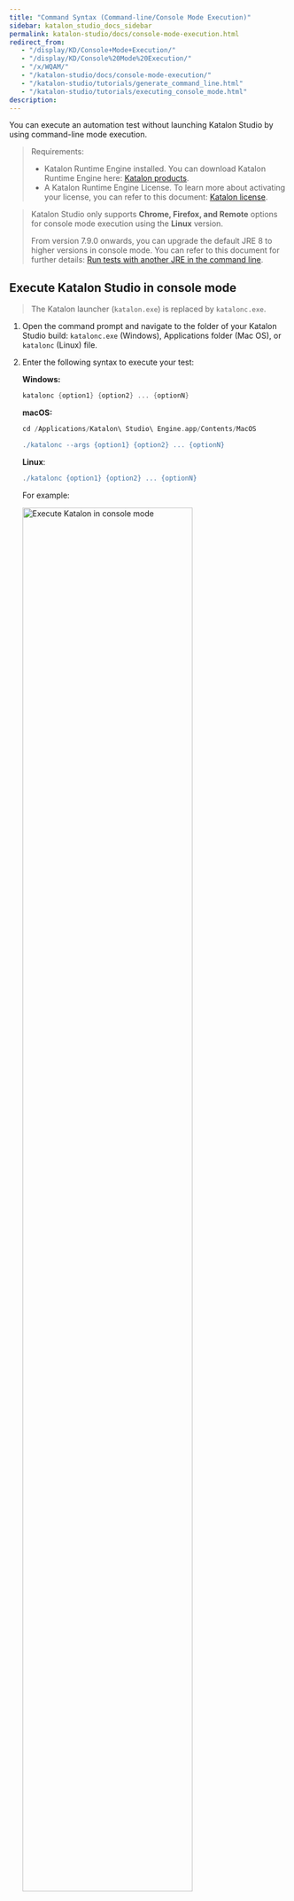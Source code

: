 ```yaml
---
title: "Command Syntax (Command-line/Console Mode Execution)"
sidebar: katalon_studio_docs_sidebar
permalink: katalon-studio/docs/console-mode-execution.html
redirect_from:
   - "/display/KD/Console+Mode+Execution/"
   - "/display/KD/Console%20Mode%20Execution/"
   - "/x/WQAM/"
   - "/katalon-studio/docs/console-mode-execution/"
   - "/katalon-studio/tutorials/generate_command_line.html"
   - "/katalon-studio/tutorials/executing_console_mode.html"
description:
---
```

You can execute an automation test without launching Katalon Studio by using command-line mode execution.

> Requirements:
> * Katalon Runtime Engine installed. You can download Katalon Runtime Engine here: [Katalon products](https://www.katalon.com/all-products/).
> * A Katalon Runtime Engine License. To learn more about activating your license, you can refer to this document: [Katalon license](https://docs.katalon.com/katalon-studio/docs/activate-license.html#activate-a-license-with-internet-access).

>
> Katalon Studio only supports **Chrome, Firefox, and Remote** options for console mode execution using the **Linux** version.
>
> From version 7.9.0 onwards, you can upgrade the default JRE 8 to higher versions in console mode. You can refer to this document for further details: [Run tests with another JRE in the command line](https://docs.katalon.com/katalon-studio/how-to-guides/set-new-default-JRE.html#use-the-newly-added-jre-in-a-test-project).

## Execute Katalon Studio in console mode

> The Katalon launcher (`katalon.exe`) is replaced by `katalonc.exe`.

1. Open the command prompt and navigate to the folder of your Katalon Studio build: `katalonc.exe` (Windows), Applications folder (Mac OS), or `katalonc` (Linux) file.
2. Enter the following syntax to execute your test:

    **Windows:**

    ```groovy
    katalonc {option1} {option2} ... {optionN}
    ```

    **macOS:**

    ```groovy
    cd /Applications/Katalon\ Studio\ Engine.app/Contents/MacOS 

    ./katalonc --args {option1} {option2} ... {optionN}
    ```

    **Linux**:

    ```groovy
    ./katalonc {option1} {option2} ... {optionN}
    ```

    For example:

   <img src="https://github.com/katalon-studio/docs-images/raw/master/katalon-studio/docs/console-mode-execution/katalonc.png" width="80%" alt="Execute Katalon in console mode">

3. Press **Enter** to start execution.
4. **Exit Code**

   Below is the list of exit codes after console mode execution:

   * 0: the execution passed with no failed or error test case.
   * 1: the execution has failed test cases.
   * 2: the execution has error test cases.
   * 3: the execution has failed test cases and error test cases.
   * 4: the execution cannot start because of invalid arguments.

## Use Plugins in Console Mode

You can also continue using your plugins of choice with console commands. See this guide: [Use Plugins in Console Mode](https://docs.katalon.com/katalon-studio/docs/kse-use-plugins.html#use-plugins-in-console-mode).

## General Options

Here's the list of options supported for the `katalonc` commands for Katalon Studio version 7.0.0 onwards.

<table>
	<thead>
		<tr>
			<th>Katalonc Command-line Option</th>
			<th>Description</th>
			<th>Mandatory?</th>
		</tr>
	</thead>
	<tbody>
		<tr>
			<td>-runMode=console</td>
			<td>Enable console mode.</td>
			<td>Y</td>
		</tr>
		<tr>
			<td>-statusDelay=&lt;seconds&gt;</td>
			<td>System updates execution status of the test suite after the delay period (in seconds) specified.</td>
			<td>N</td>
		</tr>
		<tr>
			<td>-projectPath=&lt;path&gt;</td>
			<td>Specify the project location (include .prj file). The absolute path must be used in this case.</td>
			<td>Y</td>
		</tr>
		<tr>
			<td>-testSuitePath=&lt;path&gt;</td>
			<td>Specify the test suite file (without extension .ts). The relative path (root being project folder) must be used in this case.</td>
			<td>Y</td>
		</tr>
		<tr>
			<td>-testSuiteCollectionPath=&lt;path&gt;</td>
			<td>
				<p>Specify the test suite file (without extension .tsc). The relative path (root being project folder) must be used in this case.</p>
			</td>
			<td>Y (<em>If -testSuitePath is not used. Otherwise it's optional</em>)</td>
		</tr>
		<tr>
			<td>-browserType=&lt;browser&gt;</td>
			<td>
				<p>Specify the browser type used for test suite execution.</p>
				<p>From version 7.6+, you can use this option in Test Suite Collection execution. The specified browser is used for all test suites in that collection.</p>
				<p>The following browsers are supported in Katalon:</p>
				<ul>
					<li>Firefox</li>
					<li>Chrome</li>
					<li>IE</li>
					<li>Edge</li>
					<li>Edge (Chromium)</li>
					<li>Safari</li>
					<li>Remote</li>
					<li>Android</li>
					<li>iOS</li>
					<li>Web Service</li>
				</ul>
			</td>
			<td>
				<p>Y</p>
				<p><strong>Only Chrome, Firefox, and Remote</strong> are available for use in the Linux version.</p>
				<p><strong><code>Web Service</code> is used for Web Service test execution. </strong></p>
			</td>
		</tr>
		<tr>
			<td>-retry=&lt;number of retry times&gt;</td>
			<td>Number of times running test cases in the test suite.</td>
			<td>N</td>
		</tr>
		<tr>
			<td>-retryStrategy=&lt;allExecutions,failedExecutions,immediately&gt;</td>
			<td>
				<p>This option is supported in version 7.6 onwards. Specify which execution to be retried (this parameter overrides setting in test suite file):</p>
				<ul>
					<li><strong>allExecutions</strong>: Retry all executions when the Test Suite fails</li>
					<li><strong>failedExecutions</strong>: Retry only failed executions when the Test Suite fails</li>
					<li><strong>immediately</strong>: Retry a failed execution of a test case or test data immediately. (Only for Katalon Studio Enterprise users)</li>
				</ul>
			</td>
			<td>N</td>
		</tr>
		<tr>
			<td>-reportFolder=&lt;path&gt;</td>
			<td>Specify the destination folder for saving report files. You can use an absolute path or relative path (root being project folder).</td>
			<td>N</td>
		</tr>
		<tr>
			<td>-maxFailedTests=&lt;T&gt;</td>
			<td>
				<ul>
					<li><span data-preserver-spaces="true">From version 8.1.0, you can terminate a test suite/ test suite collection execution based on the number of test failures.</span></li>
					<li><span data-preserver-spaces="true">Set &lt;T&gt; as the maximum number of total test failures allowed in the execution. Reaching &lt;T&gt; terminates the test execution.</span></li>
					<li><span data-preserver-spaces="true">A test failure is counted when any of these type of tests fails: test case, retried test case, test iteration, or retried test iteration.</span></li>
				</ul>
			</td>
			<td>N&nbsp;</td>
		</tr>
		<tr>
			<td>-reportFileName=&lt;name&gt;</td>
			<td>Specify the name for report files (.html, .csv, .log). If not provided, the system uses the name "report" (report.html, report.csv, report.log). This option is only taken into account when being used with the "-reportFolder" option.</td>
			<td>N</td>
		</tr>
		<tr>
			<td>-sendMail=&lt;e-mail address&gt;</td>
			<td>Specify the e-mail address for receiving report files. If the e-mail address was not specified, the report files are not to be sent.</td>
			<td>N</td>
		</tr>
		<tr>
			<td>-remoteWebDriverUrl=&lt;remote web server url&gt;</td>
			<td>Specify the remote web driver URL.</td>
			<td>N</td>
		</tr>
		<tr>
			<td>-remoteWebDriverType=&lt;Selenium, Appium&gt;</td>
			<td>Remote web's driver type.</td>
			<td>Y <em>(If -remoteWebDriverUrl is used)</em></td>
		</tr>
		<tr>
			<td>-deviceId=&lt;device Id for Android/device UUID for ios&gt;</td>
			<td>Specify the device's ID to execute test scripts using this device.</td>
			<td>Y<em> (If -browserType=Android or -browserType=iOS is used)</em></td>
		</tr>
		<tr>
			<td>-executionProfile</td>
			<td>
				<p>Specify the execution profile that a test suite executes with</p>
				<p>From version 7.6+, you can use this option in Test Suite Collection execution. The specified execution profile is applied to all test suites in that collection.</p>
			</td>
			<td>N</td>
		</tr>
		<tr>
			<td>
				<p data-pm-slice="1 1 []">-delayBetweenInstances=&lt;value&gt;</p>
			</td>
			<td>
				<ul>
					<li>From Katalon version 8.2.0 onwards, you can set a delay between each test suite execution in a Test Suite Collection.</li>
				</ul>
				<ul>
					<li><code>Value</code> is a positive integer from 0-999 seconds.</li>
				</ul>
				<ul>
					<li>When a test suite is ready to start, KRE prints a message in Console Log: <code>Test suite ${testSuiteID} is ready to start at ${currentTimeStamp}</code><br />&nbsp;</li>
				</ul>
			</td>
			<td>N</td>
		</tr>
		<tr>
			<td>-g_XXX</td>
			<td>
				<p>Override Execution Profile variables.</p>
				<p>Example:</p>
				<p><code> -g_userName="admin"</code></p>
			</td>
			<td>N</td>
		</tr>
		<tr>
			<td>--info -buildLabel="text" -buildURL="text"</td>
			<td>
				<p>Pass the build's label and URL, which are displayed in Katalon TestOps.</p>
				<p>Example:</p>
				<p><code> --info -buildLabel="Build 1" -buildURL="http://192.168.35.52:8080/job/katalon-demo/job/master/179/"</code></p>
			</td>
			<td>N</td>
		</tr>
		<tr>
			<td>-testOpsBuildId</td>
			<td>
				<p>From version 8.0.0, you can specify the build ID to update the Test Suite/Test Suite Collection report.</p>
				<p>Example:</p>
				<p><code> -testOpsBuildId=24 </code></p>
			</td>
			<td>N</td>
		</tr>
		<tr>
			<td>-testSuiteCollectionQuery</td>
			<td>
				<p>From version 8.0.0, you can enable or disable Test Suite(s) in Test Suite Collection.</p>
				<p>Example:</p>
				<p><code> -testSuiteCollectionQuery=&rdquo;indexes=(1,3)&rdquo; </code></p>
			</td>
			<td>N</td>
		</tr>
		<tr>
			<td>-maxResponseSize</td>
			<td>
				<p>Override the maximum response size in project setting (available from version 7.6). <a href="https://docs.katalon.com/katalon-studio/docs/execution-settings.html#web-service-settings">Learn more about Web Service Settings.</a></p>
				<p>Example:</p>
				<p><code> -maxResponseSize=400</code></p>
			</td>
			<td>N</td>
		</tr>
		<tr>
			<td>
				<p>-licenseRelease</p>
				<p>-orgID=&lt;organization's id&gt;</p>
			</td>
			<td>
				<p>From version 8.0.0, you can release the previous execution session before checking the license.</p>
				<p>Example:</p>
				<p><code> -licenseRelease=true </code></p>
				<p><code> -orgID=89151</code></p>
			</td>
			<td>N</td>
		</tr>
	</tbody>
</table>

### Windows-Only Options

<table>
   <thead>
      <tr>
         <th style="width:40%">Katalonc Command-line Option</th>
         <th style="width:30%">Description</th>
         <th>Mandatory?</th>
      </tr>
   </thead>
   <tbody>
      <tr>
         <td>-consoleLog</td>
         <td>Display log in the console. Only use this option when running Katalon Studio in Windows Command Prompt. Do not use this option in other OSes or CI tools, for example Jenkins.</td>
         <td>N</td>
      </tr>
      <tr>
         <td>-noExit</td>
         <td>Keep the console open after the execution is completed. Only use this option when running Katalon Studio in Windows Command Prompt. Do not use this option in other OSes or CI tools, for example Jenkins.</td>
         <td>N</td>
      </tr>
   </tbody>
</table>

## Proxy Options

> From version 7.5.0 onwards, there are two types of proxy configurations: Authentication and System proxies. To learn more about configuring different proxy preferences, you can refer to this document: [Proxy Preferences](https://docs.katalon.com/katalon-studio/docs/proxy-preferences.html) for further details.
>
> From version 7.2.0 onwards, you can exclude a list of hosts from proxy in the **Manual proxy configuration**. To learn more about manually excluding domains from proxy, you can refer to this document: [Proxy settings](https://docs.katalon.com/katalon-studio/docs/katalon-studio-preferences.html#proxy-settings).
>
> From version 7.0.0 onwards, you can pass proxy details via a request object in Web Service testing. To learn more about passing proxy details in script mode, you can refer to this document: [Override proxy details in the test script](https://docs.katalon.com/katalon-studio/docs/katalon-studio-preferences.html#override-proxy-details-in-the-test-script).

These proxy options must be used with `--config` parameter, for example `--config -proxy.auth.option=MANUAL_CONFIG`.

```groovy
katalonc -noSplash -runMode=console -projectPath="C:\Users\Katalon Studio\Project\YourProject.prj" -retry=0 -testSuitePath="Test Suites/download" -executionProfile="default" -browserType="Chrome" --config -proxy.auth.option=MANUAL_CONFIG -proxy.auth.server.type=HTTP -proxy.auth.server.address=192.168.1.16 -proxy.auth.server.port=16000 -proxy.system.option=MANUAL_CONFIG -proxy.system.server.type=HTTP -proxy.system.server.address=127.0.0.1 -proxy.system.server.port=12701 -proxy.system.username=katalon -proxy.system.password=T3stP@zZW0rol -proxy.system.applyToDesiredCapabilities=true
```

### Authentication Proxy

<table>
   <thead>
      <tr>
         <th>Authentication Proxy Option</th>
         <th>Description</th>
         <th>Mandatory?</th>
      </tr>
   </thead>
   <tbody>
      <tr>
         <td colspan="3">
            <strong>
         </td>
      </tr>
      <tr>
         <td>-proxy.auth.option</td>
         <td>NO_PROXY, USE_SYSTEM, MANUAL_CONFIG</td>
         <td>Y</td>
      </tr>
      <tr>
         <td>-proxy.auth.server.type</td>
         <td>&nbsp;HTTP, HTTPS, or SOCKS</td>
         <td>Y</td>
      </tr>
      <tr>
         <td>-proxy.auth.server.address</td>
         <td>Example: locahost,&nbsp;<a class="external-link" href="katalon.com" rel="nofollow">katalon.com</a></td>
         <td>Y</td>
      </tr>
      <tr>
         <td>-proxy.auth.server.port</td>
         <td>Example: 80, 8080, 9999</td>
         <td>Y</td>
      </tr>
      <tr>
         <td>-proxy.auth.excludes</td>
         <td>Example: 127.0.0.1, localhost, myserver.com</td>
         <td>N</td>
      </tr>
      <tr>
         <td>-proxy.auth.username</td>
         <td>Example:&nbsp;MyProxyUsername</td>
         <td>Optional (YES if your proxy server requires authentication)</td>
      </tr>
      <tr>
         <td>-proxy.auth.password</td>
         <td>Example: MyProxyPassword</td>
         <td>Optional (YES if your proxy server requires authentication)</td>
      </tr>
   </tbody>
</table>

### System Proxy

- For Katalon version 7.5.0 onwards, do as follows:

<table>
   <thead>
      <tr>
         <th>System Proxy Option</th>
         <th>Description</th>
         <th>Mandatory?</th>
      </tr>
   </thead>
   <tbody>
      <tr>
         <td colspan="3">
            <strong>
         </td>
      </tr>
      <tr>
         <td>-proxy.system.option</td>
         <td>NO_PROXY, USE_SYSTEM, MANUAL_CONFIG</td>
         <td>Y</td>
      </tr>
      <tr>
         <td>-proxy.system.server.type</td>
         <td>&nbsp;HTTP, HTTPS, or SOCKS</td>
         <td>Y</td>
      </tr>
      <tr>
         <td>-proxy.system.server.address</td>
         <td>Example: locahost,&nbsp;<a class="external-link" href="katalon.com" rel="nofollow">katalon.com</a></td>
         <td>Y</td>
      </tr>
      <tr>
         <td>-proxy.system.server.port</td>
         <td>Example: 80, 8080, 9999</td>
         <td>Y</td>
      </tr>
      <tr>
         <td>-proxy.system.excludes</td>
         <td>Example: 127.0.0.1, localhost, myserver.com</td>
         <td>N</td>
      </tr>
      <tr>
         <td>-proxy.system.username</td>
         <td>Example:&nbsp;MyProxyUsername</td>
         <td>Optional (YES if your proxy server requires authentication)</td>
      </tr>
      <tr>
         <td>-proxy.system.password</td>
         <td>Example: MyProxyPassword</td>
         <td>Optional (YES if your proxy server requires authentication)</td>
      </tr>
      <tr>
         <td>-proxy.system.applyToDesiredCapabilities</td>
         <td>Example: true or false </td>
         <td>N</td>
      </tr>
   </tbody>
</table>

- For versions older than 7.5.0, do as follows:

<table>
   <thead>
      <tr>
         <th>Option</th>
         <th>Description</th>
         <th>Mandatory?</th>
      </tr>
   </thead>
   <tbody>
      <tr>
         <td colspan="3">
            <strong>
         </td>
      </tr>
      <tr>
         <td>-proxy.option</td>
         <td>NO_PROXY, USE_SYSTEM, MANUAL_CONFIG</td>
         <td>Y</td>
      </tr>
      <tr>
         <td>-proxy.server.type</td>
         <td>&nbsp;HTTP, HTTPS, or SOCKS</td>
         <td>Y</td>
      </tr>
      <tr>
         <td>-proxy.server.address</td>
         <td>Example: locahost,&nbsp;<a class="external-link" href="katalon.com" rel="nofollow">katalon.com</a></td>
         <td>Y</td>
      </tr>
      <tr>
         <td>-proxy.server.port</td>
         <td>Example: 80, 8080, 9999</td>
         <td>Y</td>
      </tr>
      <tr>
         <td>-proxy.excludes</td>
         <td>Example: 127.0.0.1, localhost, myserver.com</td>
         <td>N</td>
      </tr>
      <tr>
         <td>-proxy.username</td>
         <td>Example:&nbsp;MyProxyUsername</td>
         <td>Optional (YES if your proxy server requires authentication)</td>
      </tr>
      <tr>
         <td>-proxy.password</td>
         <td>Example: MyProxyPassword</td>
         <td>Optional (YES if your proxy server requires authentication)</td>
      </tr>
   </tbody>
</table>

## Integration Options

<table>
   <thead>
      <tr>
         <th style="width:40%">Katalonc Command-line Option</th>
         <th style="width:30%">Description</th>
         <th>Mandatory?</th>
      </tr>
   </thead>
   <tbody>
      <tr>
         <td>--config -kobiton.authentication.username=[yourKobitonusername] -kobiton.authentication.password=xxxxx</td>
         <td>Passing Kobiton username and password</td>
         <td>N</td>
      </tr>
      <tr>
         <td>--config -kobiton.authentication.serverUrl=[defaultKobitonServer] -kobiton.authentication.username=[yourKobitonUsername] -kobiton.authentication.apiKey=[yourKobitonAPIKey</td>
         <td>Passing Kobiton Server URL, username, and APIKey (Available in 7.8 and later)</td>
         <td>N</td>
      </tr>
      <tr>
         <td>-kobitonDeviceId=[yourKobitonDeviceId]</td>
         <td>Passing Kobiton Device ID (Available in 7.8 and later)</td>
         <td>N</td>
      </tr>
		<tr>
         <td>-qTestDestId=&lt;destination's id&gt;</td>
         <td>Id of the destination where the result is uploaded on it</td>
         <td>N</td>
      </tr>
      <tr>
         <td>-qTestDestType=&lt;destination's type&gt;</td>
         <td>Type of the destination. There are 4 options for destination's type:"test-suite", "test-cycle", &nbsp;"release", and "root".</td>
         <td>N</td>
      </tr>
      <tr>
         <td>--info -qTestBuildNumber="text" --qTestBuildURL="text"</td>
         <td>
         <p>Introduced in version 7.8.5. Pass the build's number and URL to Test Run properties on qTest.</p>
         <p>Example:</p>
         <p><code class="java plain"> Example: --info -qTestBuildNumber="Build 1" -qTestBuildURL="http://192.168.35.52:8080/job/katalon-demo/job/master/179/"</code></p>
         </td>
         <td>N</td>
      </tr>
      <tr>
         <td>-adoPlanId=&lt;testplan id&gt;</td>
         <td>
         <p>ID of the test plan used for submitting test run(s)(available from version 8.0.0).</p>
         </td>
         <td>N</td>
      <tr>
         <td>-adoTestRunName="text"</td>
         <td>
         <p>From version 8.0.0, you can create test run(s) on ADO with the specified name.</p>
         </td>
         <td>N</td>
      </tr>
      <tr>
	<td>--info -adoDefinitionID=&lt;DefinitionID&gt;</td>
	<td>
	<p>From version 8.0.0, you can get the latest completed Build ID of the specified Definition ID and pass it to Test Run properties on ADO.</p>
	</td>
	<td>N</td>
      </tr>
   </tbody>
</table>

## Automatically Updating WebDriver Option

<table>
   <thead>
      <tr>
         <th>Katalonc Command-line Option</th>
         <th>Description</th>
         <th>Mandatory?</th>
      </tr>
   </thead>
   <tbody>
      <tr>
         <td>--config -webui.autoUpdateDrivers=true</td>
         <td>Allow WebDriver binaries to be updated automatically in console mode.</td>
         <td>N</td>
      </tr>
   </tbody>
</table>

## Command Builder

We recommend using the Command Builder to generate commands quickly and precisely. Please do as follows:

1. Click on **Build CMD** from the main toolbar.
   
   <img src="https://github.com/katalon-studio/docs-images/raw/master/katalon-studio/docs/console-mode-execution/Screenshot-at-Jun-20-15-42-46.png" alt="Build CMD" width=70%>

2. The **Generate Command for Console Mode** is displayed. Configure your execution with the provided options:

   <img src="https://github.com/katalon-studio/docs-images/raw/master/katalon-studio/docs/console-mode-execution/command-builder-77.png" alt="Generate Command for Console Mode" width=70%>

  * **Test Suite**: The Test Suite or Test Suite Collection to be executed.
  * **Executive Platform**:
   
      * **Run with** and **Profile**: Testing environment and execution profile of the execution. 
     
         <img src="https://github.com/katalon-studio/docs-images/raw/master/katalon-studio/docs/console-mode-execution/environment.png" alt="select environment" width=70%>

      * **Override the execution profile and environment of all test suites**: Check if you want the specified `-BrowserType` and `-ExecutionProfile` in the command to override the browser type and execution profile of all test suites in the collection (available from version 7.6 onwards)

   * **Authentication**: 
   
     * **API Keys**: API Keys are used to represent a user's credentials. The command-line options of API Key, including `-apiKey=<Your_API_Key>` and `-apikey=<Your_API_Key>` are both accepted. To learn more about API keys, you can refer to this document: [API key](https://docs.katalon.com/katalon-studio/docs/katalon-apikey-70.html).
     * From version 7.7.0 onwards, if you belong to more than one Organization subscribing to Runtime Engine (RE) licenses, you can choose which Organization validates your license usage. Katalon retrieves and displays the Organizations your Katalon account is bound to, as well as which Organizations have made RE licenses available to you. Once selected, the Organization ID is passed to the generated command (`-orgID=<Katalon_OrgID>`).

   * **Execution Configurations** (Or **Other Options** in versions older than 7.7.0).
   
      <img src="https://github.com/katalon-studio/docs-images/raw/master/katalon-studio/docs/console-mode-execution/condition%20to%20stop%20-%202.png" alt="execution configurations" width=60%>

      From version 8.1.0 onwards, you can terminate execution after T test failures (T is the failure threshold value) with the option: **Terminate the execution once the total number of test failures reaches the input threshold**. See also: [Terminate Execution Conditionally](https://docs.katalon.com/katalon-studio/docs/terminate-execution-conditionally.html).
   * **Katalon TestOps**: Override the Project ID in Katalon TestOps (available from version 7.8 onwards).

       <img src="https://github.com/katalon-studio/docs-images/raw/master/katalon-studio/docs/console-mode-execution/override-prj-id.png" alt="Katalon TestOps" width=70%>

3. Click **Generate Command** after completing the configuration.

4. You can **Copy to Clipboard** and paste to the Command Prompt/Terminal for execution.

   <img src="https://github.com/katalon-studio/docs-images/raw/master/katalon-studio/docs/console-mode-execution/command1.png" alt="generate command" width=70%>

## Use `console.properties` file

We support running console mode using the **console.properties** file where you can manually modify the content if needed.

1. Generate a **console.properties** file using our generator.

    <img src="https://github.com/katalon-studio/docs-images/raw/master/katalon-studio/docs/console-mode-execution/properties.png" alt="Generate a console.properties" width=70%>

2. The **console.properties** file is generated at your preferred location. You can open and update the parameters manually as needed.

    For example:

      <img src="https://github.com/katalon-studio/docs-images/raw/master/katalon-studio/docs/console-mode-execution/image2017-2-20-103A303A2.png" alt="console.properties" width=70%>

3. Run the **console.properties** file in console mode with the following syntax.

   ```groovy
   katalonc -propertiesFile="<absolute path to console.properties file>" -runMode=console -apiKey="<Your_API_Key>"
   ```

   For example:

      <img src="https://github.com/katalon-studio/docs-images/raw/master/katalon-studio/docs/console-mode-execution/property-apikey.png" alt="console.properties" width=80%> 

4. You can add additional `katalonc` command options if needed. Any option already defined in the **console.properties** file is overwritten by the one declared in the command line.  

    ```groovy
    katalonc -propertiesFile="<absolute path to console.properties file" -runMode=console -apiKey="<Your_API_Key>" -browserType=IE
    ```

    In the example above, since we also declare `browserType` option in the command line, the automation test is executed using IE instead of Chrome.
